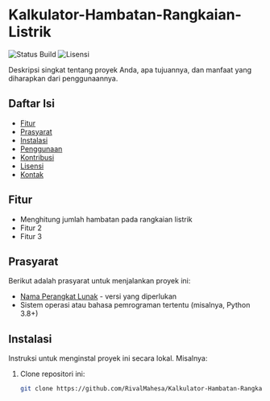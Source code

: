 # Kalkulator-Hambatan-Rangkaian-Listrik

![Status Build](https://img.shields.io/badge/build-passing-brightgreen) ![Lisensi](https://img.shields.io/badge/license-MIT-blue)

Deskripsi singkat tentang proyek Anda, apa tujuannya, dan manfaat yang diharapkan dari penggunaannya.

## Daftar Isi

- [Fitur](#fitur)
- [Prasyarat](#prasyarat)
- [Instalasi](#instalasi)
- [Penggunaan](#penggunaan)
- [Kontribusi](#kontribusi)
- [Lisensi](#lisensi)
- [Kontak](#kontak)

## Fitur

- Menghitung jumlah hambatan pada rangkaian listrik
- Fitur 2
- Fitur 3

## Prasyarat

Berikut adalah prasyarat untuk menjalankan proyek ini:

- [Nama Perangkat Lunak](https://link-download.com) - versi yang diperlukan
- Sistem operasi atau bahasa pemrograman tertentu (misalnya, Python 3.8+)

## Instalasi

Instruksi untuk menginstal proyek ini secara lokal. Misalnya:

1. Clone repositori ini:
   ```bash
   git clone https://github.com/RivalMahesa/Kalkulator-Hambatan-Rangkaian-Listrik.git
